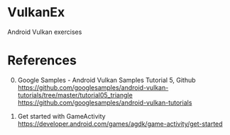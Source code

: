 # VulkanEx
Android Vulkan exercises

# References

0. Google Samples - Android Vulkan Samples Tutorial 5, Github
https://github.com/googlesamples/android-vulkan-tutorials/tree/master/tutorial05_triangle
https://github.com/googlesamples/android-vulkan-tutorials

1. Get started with GameActivity
https://developer.android.com/games/agdk/game-activity/get-started
